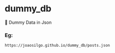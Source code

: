 # dummy_db
🧪 Dummy Data in Json


### Eg:

````
https://joaosilgo.github.io/dummy_db/posts.json

````
